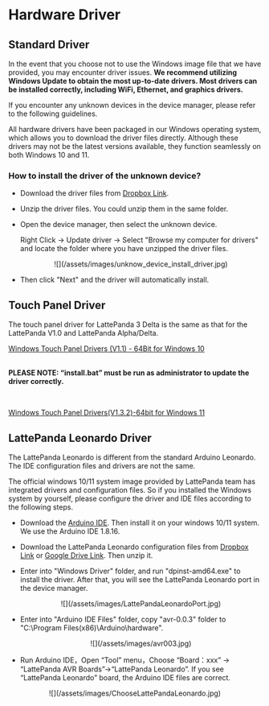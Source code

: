 # Hardware Driver

## Standard Driver
In the event that you choose not to use the Windows image file that we have provided, you may encounter driver issues. **We recommend utilizing Windows Update to obtain the most up-to-date drivers. Most drivers can be installed correctly, including WiFi, Ethernet, and graphics drivers.**

If you encounter any unknown devices in the device manager, please refer to the following guidelines.

All hardware drivers have been packaged in our Windows operating system, which allows you to download the driver files directly. Although these drivers may not be the latest versions available, they function seamlessly on both Windows 10 and 11.

### How to install the driver of the unknown device?

  * Download the driver files from [Dropbox Link](https://www.dropbox.com/scl/fo/jk3rml54hw39f5f0f598x/h?dl=0&rlkey=zkbshxpnha6bhijv1n2ksw6yz).
  
  * Unzip the driver files. You could unzip them in the same folder.
  
  * Open the device manager, then select the unknown device. 

    Right Click -> Update driver -> Select "Browse my computer for drivers" and locate the folder where you have unzipped the driver files.
  
    <center>![](/assets/images/unknow_device_install_driver.jpg)</center>
  
  * Then click "Next" and the driver will automatically install.

## Touch Panel Driver

The touch panel driver for LattePanda 3 Delta is the same as that for the LattePanda V1.0 and LattePanda Alpha/Delta.

[Windows Touch Panel Drivers (V1.1) - 64Bit for Windows 10](https://github.com/LattePandaTeam/LattePanda-Win10-Software/raw/master/Drivers/4G64GB_Drivers/Touch/64%20bit%20GoodixTouchDriver%20v1.1.rar)

<br>**PLEASE NOTE: “install.bat” must be run as administrator to update the driver correctly.**

<br>

[Windows Touch Panel Drivers(V1.3.2)-64bit for Windows 11](https://raw.githubusercontent.com/LattePandaTeam/LattePanda-Win10-Software/master/Drivers/4G64GB_Drivers/Touch/Goodix%20Touch%20HID(Win11).zip)



## LattePanda Leonardo Driver

The LattePanda Leonardo is different from the standard Arduino Leonardo. The IDE configuration files and drivers are not the same. 

The official windows 10/11 system image provided by LattePanda team has integrated drivers and configuration files. So if you installed the Windows system by yourself, please configure the driver and IDE files according to the following steps.

* Download the [Arduino IDE](https://www.arduino.cc/en/software/OldSoftwareReleases). Then install it on your windows 10/11 system. We use the Arduino IDE 1.8.16.

* Download the LattePanda Leonardo configuration files from [Dropbox Link](https://www.dropbox.com/s/2s60p70v6ewmkbh/LattePanda%20Leonardo%20Configuration%20Files.zip?dl=0) or [Google Drive Link](https://drive.google.com/file/d/1rfrUShz9Y8ZYq2rywhecdoYYGGes5IEM/view?usp=sharing). Then unzip it.

* Enter into "Windows Driver" folder, and run "dpinst-amd64.exe" to install the driver. After that, you will see the LattePanda Leonardo port in the device manager.

    <center>![](/assets/images/LattePandaLeonardoPort.jpg)</center>

* Enter into "Arduino IDE Files" folder, copy "avr-0.0.3" folder to "C:\Program Files(x86)\Arduino\hardware". 

  <center>![](/assets/images/avr003.jpg)</center>

* Run  Arduino IDE，Open “Tool” menu，Choose “Board：xxx” -> “LattePanda AVR Boards”->“LattePanda Leonardo”. If you see  “LattePanda Leonardo” board, the Arduino IDE files are correct.

<center>![](/assets/images/ChooseLattePandaLeonardo.jpg)</center>